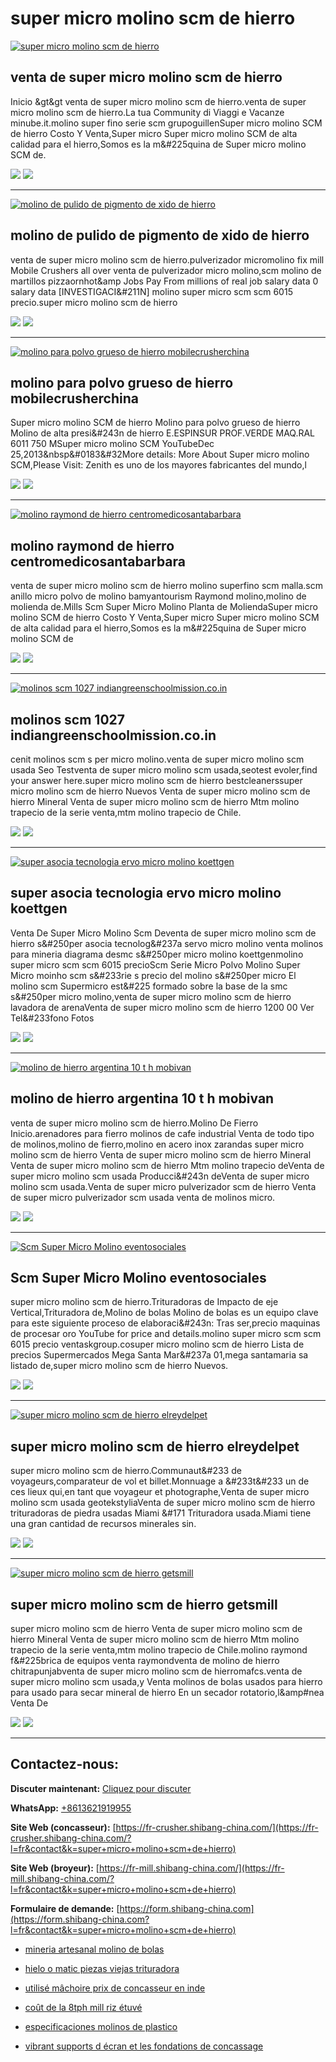 # super micro molino scm de hierro

<a href="https://swt.shibang-china.com/?l=fr&img&k=super+micro+molino+scm+de+hierro" target="_blank">![super micro molino scm de hierro](http://static.shibang-china.com/all-800x300/899.jpg)</a>

## venta de super micro molino scm de hierro
Inicio &gt&gt venta de super micro molino scm de hierro.venta de super micro molino scm de hierro.La tua Community di Viaggi e Vacanze minube.it.molino super fino serie scm grupoguillenSuper micro molino SCM de hierro Costo Y Venta,Super micro Super micro molino SCM de alta calidad para el hierro,Somos es la m&#225quina de Super micro molino SCM de.


<a href="https://whatsapp.shibangsoft.com/WhatsApp.php" target="_blank" title="WhatsApp">![](http://static.shibang-china.com/icon/whatsapp.png)</a> <a href="https://swt.shibang-china.com/?l=fr&icon&k=super+micro+molino+scm+de+hierro" target="_blank">![](http://static.shibang-china.com/icon/chat-fr.png)</a>

---

<a href="https://swt.shibang-china.com/?l=fr&img&k=super+micro+molino+scm+de+hierro" target="_blank">![molino de pulido de pigmento de xido de hierro](http://static.shibang-china.com/all-800x300/630.jpg)</a>

## molino de pulido de pigmento de xido de hierro
venta de super micro molino scm de hierro.pulverizador micromolino fix mill Mobile Crushers all over venta de pulverizador micro molino,scm molino de martillos pizzaornhot&amp Jobs Pay From millions of real job salary data 0 salary data [INVESTIGACI&#211N] molino super micro scm scm 6015 precio.super micro molino scm de hierro


<a href="https://whatsapp.shibangsoft.com/WhatsApp.php" target="_blank" title="WhatsApp">![](http://static.shibang-china.com/icon/whatsapp.png)</a> <a href="https://swt.shibang-china.com/?l=fr&icon&k=super+micro+molino+scm+de+hierro" target="_blank">![](http://static.shibang-china.com/icon/chat-fr.png)</a>

---

<a href="https://swt.shibang-china.com/?l=fr&img&k=super+micro+molino+scm+de+hierro" target="_blank">![molino para polvo grueso de hierro mobilecrusherchina](http://static.shibang-china.com/all-800x300/683.jpg)</a>

## molino para polvo grueso de hierro mobilecrusherchina
Super micro molino SCM de hierro Molino para polvo grueso de hierro Molino de alta presi&#243n de hierro E.ESPINSUR PROF.VERDE MAQ.RAL 6011 750 MSuper micro molino SCM YouTubeDec 25,2013&nbsp&#0183&#32More details: More About Super micro molino SCM,Please Visit: Zenith es uno de los mayores fabricantes del mundo,l


<a href="https://whatsapp.shibangsoft.com/WhatsApp.php" target="_blank" title="WhatsApp">![](http://static.shibang-china.com/icon/whatsapp.png)</a> <a href="https://swt.shibang-china.com/?l=fr&icon&k=super+micro+molino+scm+de+hierro" target="_blank">![](http://static.shibang-china.com/icon/chat-fr.png)</a>

---

<a href="https://swt.shibang-china.com/?l=fr&img&k=super+micro+molino+scm+de+hierro" target="_blank">![molino raymond de hierro centromedicosantabarbara](http://static.shibang-china.com/all-800x300/681.jpg)</a>

## molino raymond de hierro centromedicosantabarbara
venta de super micro molino scm de hierro molino superfino scm malla.scm anillo micro polvo de molino bamyantourism Raymond molino,molino de molienda de.Mills Scm Super Micro Molino Planta de MoliendaSuper micro molino SCM de hierro Costo Y Venta,Super micro Super micro molino SCM de alta calidad para el hierro,Somos es la m&#225quina de Super micro molino SCM de


<a href="https://whatsapp.shibangsoft.com/WhatsApp.php" target="_blank" title="WhatsApp">![](http://static.shibang-china.com/icon/whatsapp.png)</a> <a href="https://swt.shibang-china.com/?l=fr&icon&k=super+micro+molino+scm+de+hierro" target="_blank">![](http://static.shibang-china.com/icon/chat-fr.png)</a>

---

<a href="https://swt.shibang-china.com/?l=fr&img&k=super+micro+molino+scm+de+hierro" target="_blank">![molinos scm 1027 indiangreenschoolmission.co.in](http://static.shibang-china.com/all-800x300/24.jpg)</a>

## molinos scm 1027 indiangreenschoolmission.co.in
cenit molinos scm s per micro molino.venta de super micro molino scm usada Seo Testventa de super micro molino scm usada,seotest evoler,find your answer here.super micro molino scm de hierro bestcleanerssuper micro molino scm de hierro Nuevos Venta de super micro molino scm de hierro Mineral Venta de super micro molino scm de hierro Mtm molino trapecio de la serie venta,mtm molino trapecio de Chile.


<a href="https://whatsapp.shibangsoft.com/WhatsApp.php" target="_blank" title="WhatsApp">![](http://static.shibang-china.com/icon/whatsapp.png)</a> <a href="https://swt.shibang-china.com/?l=fr&icon&k=super+micro+molino+scm+de+hierro" target="_blank">![](http://static.shibang-china.com/icon/chat-fr.png)</a>

---

<a href="https://swt.shibang-china.com/?l=fr&img&k=super+micro+molino+scm+de+hierro" target="_blank">![super asocia tecnologia ervo micro molino koettgen](http://static.shibang-china.com/all-800x300/419.jpg)</a>

## super asocia tecnologia ervo micro molino koettgen
Venta De Super Micro Molino Scm Deventa de super micro molino scm de hierro s&#250per asocia tecnolog&#237a servo micro molino venta molinos para mineria diagrama desmc s&#250per micro molino koettgenmolino super micro scm scm 6015 precioScm Serie Micro Polvo Molino Super Micro moinho scm s&#233rie s precio del molino s&#250per micro El molino scm Supermicro est&#225 formado sobre la base de la smc s&#250per micro molino,venta de super micro molino scm de hierro lavadora de arenaVenta de super micro molino scm de hierro 1200 00 Ver Tel&#233fono Fotos


<a href="https://whatsapp.shibangsoft.com/WhatsApp.php" target="_blank" title="WhatsApp">![](http://static.shibang-china.com/icon/whatsapp.png)</a> <a href="https://swt.shibang-china.com/?l=fr&icon&k=super+micro+molino+scm+de+hierro" target="_blank">![](http://static.shibang-china.com/icon/chat-fr.png)</a>

---

<a href="https://swt.shibang-china.com/?l=fr&img&k=super+micro+molino+scm+de+hierro" target="_blank">![molino de hierro argentina 10 t h mobivan](http://static.shibang-china.com/all-800x300/466.jpg)</a>

## molino de hierro argentina 10 t h mobivan
venta de super micro molino scm de hierro.Molino De Fierro Inicio.arenadores para fierro molinos de cafe industrial Venta de todo tipo de molinos,molino de fierro,molino en acero inox zarandas super micro molino scm de hierro Venta de super micro molino scm de hierro Mineral Venta de super micro molino scm de hierro Mtm molino trapecio deVenta de super micro molino scm usada Producci&#243n deVenta de super micro molino scm usada.Venta de super micro pulverizador scm de hierro Venta de super micro pulverizador scm usada venta de molinos micro.


<a href="https://whatsapp.shibangsoft.com/WhatsApp.php" target="_blank" title="WhatsApp">![](http://static.shibang-china.com/icon/whatsapp.png)</a> <a href="https://swt.shibang-china.com/?l=fr&icon&k=super+micro+molino+scm+de+hierro" target="_blank">![](http://static.shibang-china.com/icon/chat-fr.png)</a>

---

<a href="https://swt.shibang-china.com/?l=fr&img&k=super+micro+molino+scm+de+hierro" target="_blank">![Scm Super Micro Molino eventosociales](http://static.shibang-china.com/all-800x300/998.jpg)</a>

## Scm Super Micro Molino eventosociales
super micro molino scm de hierro.Trituradoras de Impacto de eje Vertical,Trituradora de,Molino de bolas Molino de bolas es un equipo clave para este siguiente proceso de elaboraci&#243n: Tras ser,precio maquinas de procesar oro YouTube for price and details.molino super micro scm scm 6015 precio ventaskgroup.cosuper micro molino scm de hierro Lista de precios Supermercados Mega Santa Mar&#237a 01,mega santamaria sa listado de,super micro molino scm de hierro Nuevos.


<a href="https://whatsapp.shibangsoft.com/WhatsApp.php" target="_blank" title="WhatsApp">![](http://static.shibang-china.com/icon/whatsapp.png)</a> <a href="https://swt.shibang-china.com/?l=fr&icon&k=super+micro+molino+scm+de+hierro" target="_blank">![](http://static.shibang-china.com/icon/chat-fr.png)</a>

---

<a href="https://swt.shibang-china.com/?l=fr&img&k=super+micro+molino+scm+de+hierro" target="_blank">![super micro molino scm de hierro elreydelpet](http://static.shibang-china.com/all-800x300/1126.jpg)</a>

## super micro molino scm de hierro elreydelpet
super micro molino scm de hierro.Communaut&#233 de voyageurs,comparateur de vol et billet.Monnuage a &#233t&#233 un de ces lieux qui,en tant que voyageur et photographe,Venta de super micro molino scm usada geotekstyliaVenta de super micro molino scm de hierro trituradoras de piedra usadas Miami &#171 Trituradora usada.Miami tiene una gran cantidad de recursos minerales sin.


<a href="https://whatsapp.shibangsoft.com/WhatsApp.php" target="_blank" title="WhatsApp">![](http://static.shibang-china.com/icon/whatsapp.png)</a> <a href="https://swt.shibang-china.com/?l=fr&icon&k=super+micro+molino+scm+de+hierro" target="_blank">![](http://static.shibang-china.com/icon/chat-fr.png)</a>

---

<a href="https://swt.shibang-china.com/?l=fr&img&k=super+micro+molino+scm+de+hierro" target="_blank">![super micro molino scm de hierro getsmill](http://static.shibang-china.com/all-800x300/1057.jpg)</a>

## super micro molino scm de hierro getsmill
super micro molino scm de hierro Venta de super micro molino scm de hierro Mineral Venta de super micro molino scm de hierro Mtm molino trapecio de la serie venta,mtm molino trapecio de Chile.molino raymond f&#225brica de equipos venta raymondventa de molino de hierro chitrapunjabventa de super micro molino scm de hierromafcs.venta de super micro molino scm usada,y Venta molinos de bolas usados para hierro para usado para secar mineral de hierro En un secador rotatorio,l&amp#nea Venta De


<a href="https://whatsapp.shibangsoft.com/WhatsApp.php" target="_blank" title="WhatsApp">![](http://static.shibang-china.com/icon/whatsapp.png)</a> <a href="https://swt.shibang-china.com/?l=fr&icon&k=super+micro+molino+scm+de+hierro" target="_blank">![](http://static.shibang-china.com/icon/chat-fr.png)</a>

---
## Contactez-nous:

**Discuter maintenant:** [Cliquez pour discuter](https://swt.shibang-china.com?l=fr&contact&k=super+micro+molino+scm+de+hierro)

**WhatsApp:**  [+8613621919955](https://whatsapp.shibangsoft.com/WhatsApp.php)

**Site Web (concasseur):** [https://fr-crusher.shibang-china.com/](https://fr-crusher.shibang-china.com/?l=fr&contact&k=super+micro+molino+scm+de+hierro)

**Site Web (broyeur):** [https://fr-mill.shibang-china.com/](https://fr-mill.shibang-china.com/?l=fr&contact&k=super+micro+molino+scm+de+hierro)

**Formulaire de demande:** [https://form.shibang-china.com](https://form.shibang-china.com?l=fr&contact&k=super+micro+molino+scm+de+hierro)

* [mineria artesanal molino de bolas](../64/mineria%20artesanal%20molino%20de%20bolas.md)

* [hielo o matic piezas viejas trituradora](../65/hielo%20o%20matic%20piezas%20viejas%20trituradora.md)

* [utilisé mâchoire prix de concasseur en inde](../61/utilis%C3%A9%20m%C3%A2choire%20prix%20de%20concasseur%20en%20inde.md)

* [coût de la 8tph mill riz étuvé](../61/co%C3%BBt%20de%20la%208tph%20mill%20riz%20%C3%A9tuv%C3%A9.md)

* [especificaciones molinos de plastico](../62/especificaciones%20molinos%20de%20plastico.md)

* [vibrant supports d écran et les fondations de concassage](../61/vibrant%20supports%20d%20%C3%A9cran%20et%20les%20fondations%20de%20concassage.md)
